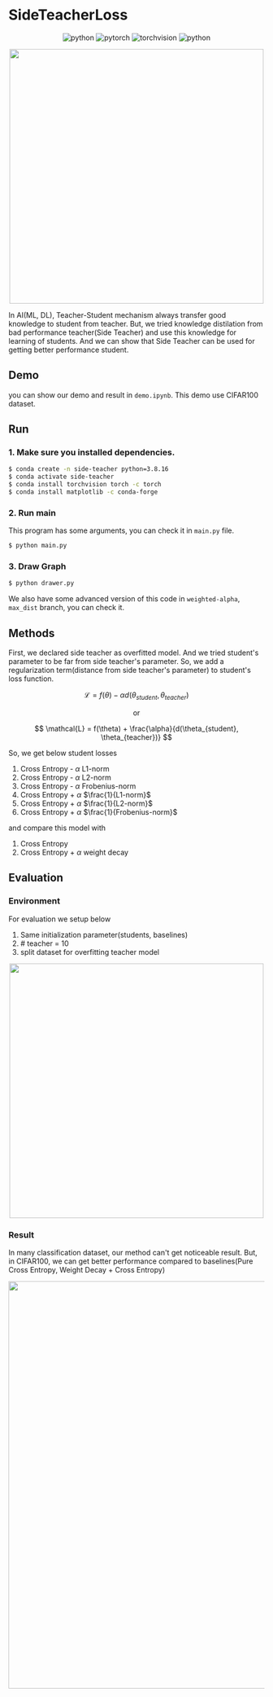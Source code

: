 # SideTeacherLoss

<div align="center">
  
  ![python](https://img.shields.io/badge/python-3.8.16-brightgreen)
  ![pytorch](https://img.shields.io/badge/pytorch-2.0.1-orange)
  ![torchvision](https://img.shields.io/badge/torchvision-0.15.2-blueviolet)
  ![python](https://img.shields.io/badge/matplotlib-3.7.1-blue)
  
</div>

<div align="center">
  <img src="https://github.com/euidong/SideTeacherLoss/assets/48043626/d6083574-1545-40e4-8ab5-b070a38eb419" width="500px" />
</div>

In AI(ML, DL), Teacher-Student mechanism always transfer good knowledge to student from teacher.
But, we tried knowledge distilation from bad performance teacher(Side Teacher) and use this knowledge for learning of students.
And we can show that Side Teacher can be used for getting better performance student.

## Demo

you can show our demo and result in `demo.ipynb`.
This demo use CIFAR100 dataset.

## Run

### 1. Make sure you installed dependencies.

```bash
$ conda create -n side-teacher python=3.8.16
$ conda activate side-teacher
$ conda install torchvision torch -c torch
$ conda install matplotlib -c conda-forge
```

### 2. Run main

This program has some arguments, you can check it in `main.py` file.

```bash
$ python main.py
```

### 3. Draw Graph

```bash
$ python drawer.py
```

We also have some advanced version of this code in `weighted-alpha`, `max_dist` branch, you can check it.

## Methods

First, we declared side teacher as overfitted model. 
And we tried student's parameter to be far from side teacher's parameter.
So, we add a regularization term(distance from side teacher's parameter) to student's loss function.

$$
\mathcal{L} = f(\theta) - \alpha d(\theta_{student}, \theta_{teacher})
$$

<div align="center">or</div>

$$
\mathcal{L} = f(\theta) + \frac{\alpha}{d(\theta_{student}, \theta_{teacher})}
$$

So, we get below student losses

1. Cross Entropy - $\alpha$ L1-norm
2. Cross Entropy - $\alpha$ L2-norm
3. Cross Entropy - $\alpha$ Frobenius-norm
4. Cross Entropy + $\alpha$ $\frac{1}{L1-norm}$
5. Cross Entropy + $\alpha$ $\frac{1}{L2-norm}$
6. Cross Entropy + $\alpha$ $\frac{1}{Frobenius-norm}$

and compare this model with

1. Cross Entropy
2. Cross Entropy + $\alpha$ weight decay

## Evaluation

### Environment
For evaluation we setup below

1. Same initialization parameter(students, baselines)
2. \# teacher = 10
3. split dataset for overfitting teacher model

<div align="center">
  <img src="https://github.com/euidong/SideTeacherLoss/assets/48043626/91d27311-bdd2-4101-904d-2585cccb54cc"  width="500px" />
</div>

### Result

In many classification dataset, our method can't get noticeable result. 
But, in CIFAR100, we can get better performance compared to baselines(Pure Cross Entropy, Weight Decay + Cross Entropy) 

<div align="center">
  <img src="https://github.com/euidong/SideTeacherLoss/assets/48043626/a6af170f-b89c-4193-88cb-da6b1d88cd7a"  width="800px" />
</div>
